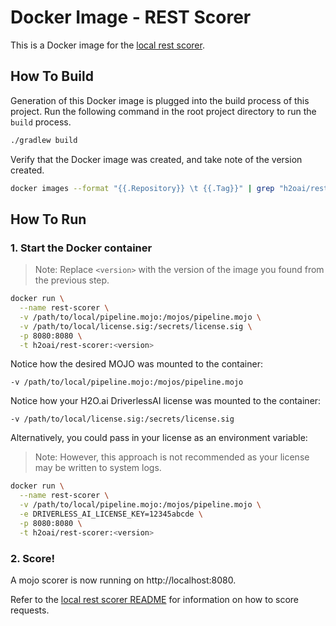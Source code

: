 # Docker Image - REST Scorer

This is a Docker image for the [local rest scorer](https://github.com/h2oai/dai-deployment-templates/tree/master/local-rest-scorer).

## How To Build

Generation of this Docker image is plugged into the build process of this project.  Run the following command in the root project directory to run the `build` process.

```bash
./gradlew build
```

Verify that the Docker image was created, and take note of the version created.
```bash
docker images --format "{{.Repository}} \t {{.Tag}}" | grep "h2oai/rest-scorer"
```


## How To Run

### 1. Start the Docker container

> Note: Replace `<version>` with the version of the image you found from the previous step.


```bash
docker run \
  --name rest-scorer \
  -v /path/to/local/pipeline.mojo:/mojos/pipeline.mojo \
  -v /path/to/local/license.sig:/secrets/license.sig \
  -p 8080:8080 \
  -t h2oai/rest-scorer:<version>
```

Notice how the desired MOJO was mounted to the container:
```
-v /path/to/local/pipeline.mojo:/mojos/pipeline.mojo
```

Notice how your H2O.ai DriverlessAI license was mounted to the container:
```
-v /path/to/local/license.sig:/secrets/license.sig
```


Alternatively, you could pass in your license as an environment variable:

> Note: However, this approach is not recommended as your license may be written to system logs.

```bash
docker run \
  --name rest-scorer \
  -v /path/to/local/pipeline.mojo:/mojos/pipeline.mojo \
  -e DRIVERLESS_AI_LICENSE_KEY=12345abcde \
  -p 8080:8080 \
  -t h2oai/rest-scorer:<version>
```

### 2. Score!

A mojo scorer is now running on http://localhost:8080.

Refer to the [local rest scorer README](https://github.com/h2oai/dai-deployment-templates/blob/master/local-rest-scorer/README.md) for information on how to score requests.
